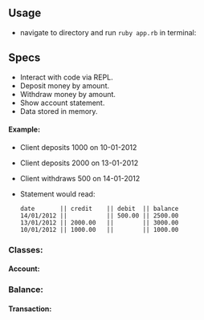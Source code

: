 
## Usage

  -  navigate to directory and run ```ruby app.rb``` in terminal:

## Specs

  - Interact with code via REPL.
  - Deposit money by amount.
  - Withdraw money by amount.
  - Show account statement.
  - Data stored in memory.

#### Example:

  - Client deposits 1000 on 10-01-2012
  - Client deposits 2000 on 13-01-2012
  - Client withdraws 500 on 14-01-2012
  - Statement would read:

        date       || credit    || debit  || balance
        14/01/2012 ||           || 500.00 || 2500.00
        13/01/2012 || 2000.00   ||        || 3000.00
        10/01/2012 || 1000.00   ||        || 1000.00


### Classes:

#### Account:

### Balance:

#### Transaction:
